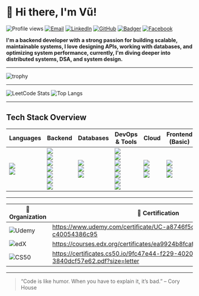 
# 👋 Hi there, I'm Vũ!

![Profile views](https://komarev.com/ghpvc/?username=ngxvu&color=brightgreen)
<a href="mailto:email@ngxvu.space"><img src="https://img.shields.io/badge/-Email-0078D4?style=flat&logo=microsoftoutlook&logoColor=white" alt="Email"></a>
<a href="https://linkedin.com/in/ngxvu"><img src="https://img.shields.io/badge/-LinkedIn-0077B5?style=flat&logo=linkedin&logoColor=white" alt="LinkedIn"></a>
<a href="https://github.com/ngxvu"><img src="https://img.shields.io/badge/-GitHub-000000?style=flat&logo=github&logoColor=white" alt="GitHub"></a>
<a href="https://ngxvu.space"><img src="https://img.shields.io/badge/-Website-FF6B00?style=flat&logo=internet-explorer&logoColor=white" alt="Badger"></a>
<a href="https://facebook.com/ngxvu"><img src="https://img.shields.io/badge/-Facebook-1877F2?style=flat&logo=facebook&logoColor=white" alt="Facebook"></a>


**I'm a backend developer with a strong passion for building scalable, maintainable systems, I love designing APIs, working with databases, and optimizing system performance, currently, I'm diving deeper into distributed systems, DSA, and system design.**

---

![trophy](https://github-profile-trophy.vercel.app/?username=ngxvu)

---

![LeetCode Stats](https://leetcard.jacoblin.cool/ngxvu?theme=light) ![Top Langs](https://github-readme-stats.vercel.app/api/top-langs/?username=ngxvu&layout=compact&theme=default)

---

## Tech Stack Overview

<table>
  <thead>
    <tr>
      <th>Languages</th>
      <th>Backend</th>
      <th>Databases</th>
      <th>DevOps & Tools</th>
      <th>Cloud</th>
      <th>Frontend (Basic)</th>
      <th>Learning</th>
    </tr>
  </thead>
  <tbody>
    <tr>
      <td>
        <img src="https://img.shields.io/badge/-Golang-00ADD8?style=flat&logo=go&logoColor=white" /><br/>
        <img src="https://img.shields.io/badge/-Python-3776AB?style=flat&logo=python&logoColor=white" />
      </td>
      <td>
        <img src="https://img.shields.io/badge/-REST-00599C?style=flat&logo=swagger&logoColor=white" /><br/>
        <img src="https://img.shields.io/badge/-WebSocket-FF9900?style=flat&logo=socket.io&logoColor=white" /><br/>
        <img src="https://img.shields.io/badge/-Webhook-5C2D91?style=flat&logo=webhooks&logoColor=white" /><br/>
        <img src="https://img.shields.io/badge/-Microservices-FF6F00?style=flat&logo=micro&logoColor=white" /><br/>
        <img src="https://img.shields.io/badge/-Message%20Queue-8A2BE2?style=flat&logo=rabbitmq&logoColor=white" /><br/>
        <img src="https://img.shields.io/badge/-gRPC-4285F4?style=flat&logo=grpc&logoColor=white" /><br/>
        <img src="https://img.shields.io/badge/-Postman-FF6C37?style=flat&logo=postman&logoColor=white" />
      </td>
      <td>
        <img src="https://img.shields.io/badge/-PostgreSQL-336791?style=flat&logo=postgresql&logoColor=white" /><br/>
        <img src="https://img.shields.io/badge/-MongoDB-47A248?style=flat&logo=mongodb&logoColor=white" /><br/>
        <img src="https://img.shields.io/badge/-Redis-DC382D?style=flat&logo=redis&logoColor=white" />
      </td>
      <td>
        <img src="https://img.shields.io/badge/-Docker-2496ED?style=flat&logo=docker&logoColor=white" /><br/>
        <img src="https://img.shields.io/badge/-Git-F05032?style=flat&logo=git&logoColor=white" /><br/>
        <img src="https://img.shields.io/badge/-Linux-FCC624?style=flat&logo=linux&logoColor=black" /><br/>
        <img src="https://img.shields.io/badge/-Prometheus-E6522C?style=flat&logo=prometheus&logoColor=white" /><br/>
        <img src="https://img.shields.io/badge/-CI%2FCD-0A0A0A?style=flat&logo=githubactions&logoColor=white" /><br/>
        <img src="https://img.shields.io/badge/-Nginx-009639?style=flat&logo=nginx&logoColor=white" /><br/>
        <img src="https://img.shields.io/badge/-Ngrok-1F1F1F?style=flat&logo=ngrok&logoColor=white" />
      </td>
      <td>
        <img src="https://img.shields.io/badge/-AWS%20EC2-232F3E?style=flat&logo=amazon-aws&logoColor=white" /><br/>
        <img src="https://img.shields.io/badge/-Google%20Cloud-4285F4?style=flat&logo=google-cloud&logoColor=white" /><br/>
        <img src="https://img.shields.io/badge/-DigitalOcean-0080FF?style=flat&logo=digitalocean&logoColor=white" />
      </td>
      <td>
        <img src="https://img.shields.io/badge/-React-61DAFB?style=flat&logo=react&logoColor=black" /><br/>
        <img src="https://img.shields.io/badge/-HTML5-E34F26?style=flat&logo=html5&logoColor=white" /><br/>
        <img src="https://img.shields.io/badge/-CSS3-1572B6?style=flat&logo=css3&logoColor=white" />
      </td>
      <td>
        <img src="https://img.shields.io/badge/-DSA-007ACC?style=flat&logo=leetcode&logoColor=white" /><br/>
        <img src="https://img.shields.io/badge/-System%20Design-FFA500?style=flat&logo=google&logoColor=white" /><br/>
        <img src="https://img.shields.io/badge/-Kubernetes-326CE5?style=flat&logo=kubernetes&logoColor=white" />
      </td>
    </tr>
  </tbody>
</table>

---
| 🏢 Organization | 📄 Certification |
|----------------|------------------|
| ![Udemy](https://img.shields.io/badge/-Udemy-A435F0?style=flat&logo=udemy&logoColor=white) | https://www.udemy.com/certificate/UC-a8746f5c-c096-42b0-b2d2-c40054386c95 |
| ![edX](https://img.shields.io/badge/-edX-02262B?style=flat&logo=edx&logoColor=white) | https://courses.edx.org/certificates/ea9924b8fcaf4e10820fbeb84ff5b745 |
| ![CS50](https://img.shields.io/badge/-CS50-000000?style=flat&logo=harvard-university&logoColor=white) | https://certificates.cs50.io/9fc47e44-f229-4020-a274-3840dcf57e62.pdf?size=letter |

---

> “Code is like humor. When you have to explain it, it’s bad.” – Cory House

